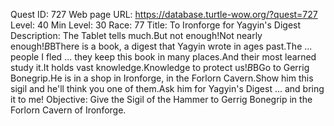 Quest ID: 727
Web page URL: https://database.turtle-wow.org/?quest=727
Level: 40
Min Level: 30
Race: 77
Title: To Ironforge for Yagyin's Digest
Description: The Tablet tells much.But not enough!Not nearly enough!$B$BThere is a book, a digest that Yagyin wrote in ages past.The ... people I fled ... they keep this book in many places.And their most learned study it.It holds vast knowledge.Knowledge to protect us!$B$BGo to Gerrig Bonegrip.He is in a shop in Ironforge, in the Forlorn Cavern.Show him this sigil and he'll think you one of them.Ask him for Yagyin's Digest ... and bring it to me!
Objective: Give the Sigil of the Hammer to Gerrig Bonegrip in the Forlorn Cavern of Ironforge.
